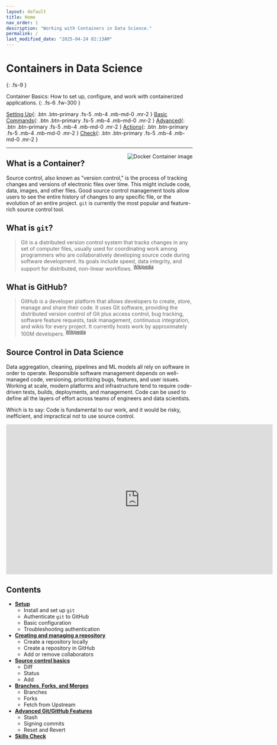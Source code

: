 ```yaml
---
layout: default
title: Home
nav_order: 1
description: "Working with Containers in Data Science."
permalink: /
last_modified_date: "2025-04-24 02:13AM"
---
```


# Containers in Data Science
{: .fs-9 }

Container Basics: How to set up, configure, and work with containerized applications.
{: .fs-6 .fw-300 }

[Setting Up](docs/setup/){: .btn .btn-primary .fs-5 .mb-4 .mb-md-0 .mr-2 }
[Basic Commands](docs/basics/){: .btn .btn-primary .fs-5 .mb-4 .mb-md-0 .mr-2 }
[Advanced](docs/advanced/){: .btn .btn-primary .fs-5 .mb-4 .mb-md-0 .mr-2 }
[Actions](docs/github-actions/){: .btn .btn-primary .fs-5 .mb-4 .mb-md-0 .mr-2 }
[Check](docs/skills-check/){: .btn .btn-primary .fs-5 .mb-4 .mb-md-0 .mr-2 }

---

<img src="https://uvads.github.io/container-basics/assets/images/docker-container.png" style="float:right;max-width:40%;" alt="Docker Container image" />

## What is a Container?

Source control, also known as "version control," is the process of tracking changes and versions of electronic files over time. This might include code, data, images, and other files. Good source control management tools allow users to see the entire history of changes to any specific file, or the evolution of an entire project. `git` is currently the most popular and feature-rich source control tool.

## What is `git`?

> Git is a distributed version control system that tracks changes in any set of computer files, usually used for coordinating work among programmers who are collaboratively developing source code during software development. Its goals include speed, data integrity, and support for distributed, non-linear workflows. <sup>[Wikipedia](https://en.wikipedia.org/wiki/Git)</sup>

## What is GitHub?

> GitHub is a developer platform that allows developers to create, store, manage and share their code. It uses Git software, providing the distributed version control of Git plus access control, bug tracking, software feature requests, task management, continuous integration, and wikis for every project. It currently hosts work by approximately 100M developers. <sup>[Wikipedia](https://en.wikipedia.org/wiki/GitHub)</sup>

## Source Control in Data Science

Data aggregation, cleaning, pipelines and ML models all rely on software in order to operate. Responsible software management depends on well-managed code, versioning, prioritizing bugs, features, and user issues. Working at scale, modern platforms and infrastructure tend to require code-driven tests, builds, deployments, and management. Code can be used to define all the layers of effort across teams of engineers and data scientists.

Which is to say: Code is fundamental to our work, and it would be risky, inefficient, and impractical not to use source control.


<iframe width="720" height="405" src="https://www.youtube.com/embed/3N3n9FzebAA?si=UH6ibNNWgXfn25Qe" title="YouTube video player" frameborder="0" allow="accelerometer; autoplay; clipboard-write; encrypted-media; gyroscope; picture-in-picture; web-share" referrerpolicy="strict-origin-when-cross-origin" allowfullscreen></iframe>


## Contents

- [**Setup**](docs/setup/)
  - Install and set up `git`
  - Authenticate `git` to GitHub
  - Basic configuration
  - Troubleshooting authentication
- [**Creating and managing a repository**](docs/creating-repositories/)
  - Create a repository locally
  - Create a repository in GitHub
  - Add or remove collaborators
- [**Source control basics**](docs/basics/)
  - Diff
  - Status
  - Add
- [**Branches, Forks, and Merges**](docs/forks-branches/)
  - Branches
  - Forks
  - Fetch from Upstream
- [**Advanced Git/GitHub Features**](docs/advanced/)
  - Stash
  - Signing commits
  - Reset and Revert
- [**Skills Check**](docs/skills-check/)
